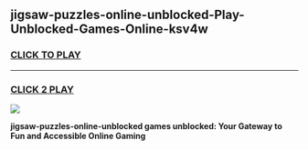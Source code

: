 
## jigsaw-puzzles-online-unblocked-Play-Unblocked-Games-Online-ksv4w
<h3>
<a href="https://premium76.site?title=jigsaw-puzzles-online-unblocked&ref=25A">CLICK TO PLAY</a></h3>
<hr>

<h3>
<a href="https://premium76.site?title=jigsaw-puzzles-online-unblocked&ref=25A">CLICK 2 PLAY</a>
  
</h3>

<a href="https://premium76.site?title=jigsaw-puzzles-online-unblocked&ref=25A"><img src="https://clearcache.store/games.png"></a>


**jigsaw-puzzles-online-unblocked games unblocked: Your Gateway to Fun and Accessible Online Gaming**
